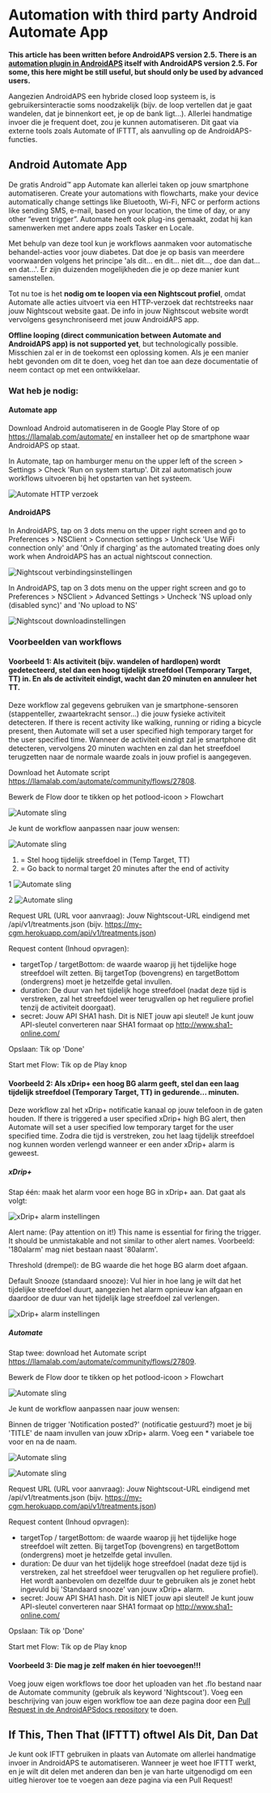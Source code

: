 # Automation with third party Android Automate App

**This article has been written before AndroidAPS version 2.5. There is an [automation plugin in AndroidAPS](./Automation.rst) itself with AndroidAPS version 2.5. For some, this here might be still useful, but should only be used by advanced users.**

Aangezien AndroidAPS een hybride closed loop systeem is, is gebruikersinteractie soms noodzakelijk (bijv. de loop vertellen dat je gaat wandelen, dat je binnenkort eet, je op de bank ligt...). Allerlei handmatige invoer die je frequent doet, zou je kunnen automatiseren. Dit gaat via externe tools zoals Automate of IFTTT, als aanvulling op de AndroidAPS-functies.

## Android Automate App

De gratis Android™ app Automate kan allerlei taken op jouw smartphone automatiseren. Create your automations with flowcharts, make your device automatically change settings like Bluetooth, Wi-Fi, NFC or perform actions like sending SMS, e-mail, based on your location, the time of day, or any other “event trigger”. Automate heeft ook plug-ins gemaakt, zodat hij kan samenwerken met andere apps zoals Tasker en Locale.

Met behulp van deze tool kun je workflows aanmaken voor automatische behandel-acties voor jouw diabetes. Dat doe je op basis van meerdere voorwaarden volgens het principe 'als dit... en dit... niet dit..., doe dan dat... en dat...'. Er zijn duizenden mogelijkheden die je op deze manier kunt samenstellen.

Tot nu toe is het **nodig om te loopen via een Nightscout profiel**, omdat Automate alle acties uitvoert via een HTTP-verzoek dat rechtstreeks naar jouw Nightscout website gaat. De info in jouw Nightscout website wordt vervolgens gesynchroniseerd met jouw AndroidAPS app.

**Offline looping (direct communication between Automate and AndroidAPS app) is not supported yet**, but technologically possible. Misschien zal er in de toekomst een oplossing komen. Als je een manier hebt gevonden om dit te doen, voeg het dan toe aan deze documentatie of neem contact op met een ontwikkelaar.

### Wat heb je nodig:

#### Automate app

Download Android automatiseren in de Google Play Store of op <https://llamalab.com/automate/> en installeer het op de smartphone waar AndroidAPS op staat.

In Automate, tap on hamburger menu on the upper left of the screen > Settings > Check 'Run on system startup'. Dit zal automatisch jouw workflows uitvoeren bij het opstarten van het systeem.

![Automate HTTP verzoek](../images/automate-app2.png)

#### AndroidAPS

In AndroidAPS, tap on 3 dots menu on the upper right screen and go to Preferences > NSClient > Connection settings > Uncheck 'Use WiFi connection only' and 'Only if charging' as the automated treating does only work when AndroidAPS has an actual nightscout connection.

![Nightscout verbindingsinstellingen](../images/automate-aaps1.jpg)

In AndroidAPS, tap on 3 dots menu on the upper right screen and go to Preferences > NSClient > Advanced Settings > Uncheck 'NS upload only (disabled sync)' and 'No upload to NS'

![Nightscout downloadinstellingen](../images/automate-aaps2.jpg)

### Voorbeelden van workflows

#### Voorbeeld 1: Als activiteit (bijv. wandelen of hardlopen) wordt gedetecteerd, stel dan een hoog tijdelijk streefdoel (Temporary Target, TT) in. En als de activiteit eindigt, wacht dan 20 minuten en annuleer het TT.

Deze workflow zal gegevens gebruiken van je smartphone-sensoren (stappenteller, zwaartekracht sensor...) die jouw fysieke activiteit detecteren. If there is recent activity like walking, running or riding a bicycle present, then Automate will set a user specified high temporary target for the user specified time. Wanneer de activiteit eindigt zal je smartphone dit detecteren, vervolgens 20 minuten wachten en zal dan het streefdoel terugzetten naar de normale waarde zoals in jouw profiel is aangegeven.

Download het Automate script <https://llamalab.com/automate/community/flows/27808>.

Bewerk de Flow door te tikken op het potlood-icoon > Flowchart

![Automate sling](../images/automate-app3.png)

Je kunt de workflow aanpassen naar jouw wensen:

![Automate sling](../images/automate-app6.png)

1. = Stel hoog tijdelijk streefdoel in (Temp Target, TT)
2. = Go back to normal target 20 minutes after the end of activity

1 ![Automate sling](../images/automate-app1.png)

2 ![Automate sling](../images/automate-app5.png)

Request URL (URL voor aanvraag): Jouw Nightscout-URL eindigend met /api/v1/treatments.json (bijv. https://my-cgm.herokuapp.com/api/v1/treatments.json)

Request content (Inhoud opvragen):

* targetTop / targetBottom: de waarde waarop jij het tijdelijke hoge streefdoel wilt zetten. Bij targetTop (bovengrens) en targetBottom (ondergrens) moet je hetzelfde getal invullen.
* duration: De duur van het tijdelijk hoge streefdoel (nadat deze tijd is verstreken, zal het streefdoel weer terugvallen op het reguliere profiel tenzij de activiteit doorgaat). 
* secret: Jouw API SHA1 hash. Dit is NIET jouw api sleutel! Je kunt jouw API-sleutel converteren naar SHA1 formaat op <http://www.sha1-online.com/>

Opslaan: Tik op 'Done'

Start met Flow: Tik op de Play knop

#### Voorbeeld 2: Als xDrip+ een hoog BG alarm geeft, stel dan een laag tijdelijk streefdoel (Temporary Target, TT) in gedurende... minuten.

Deze workflow zal het xDrip+ notificatie kanaal op jouw telefoon in de gaten houden. If there is triggered a user specified xDrip+ high BG alert, then Automate will set a user specified low temporary target for the user specified time. Zodra die tijd is verstreken, zou het laag tijdelijk streefdoel nog kunnen worden verlengd wanneer er een ander xDrip+ alarm is geweest.

##### xDrip+

Stap één: maak het alarm voor een hoge BG in xDrip+ aan. Dat gaat als volgt:

![xDrip+ alarm instellingen](../images/automate-xdrip1.png)

Alert name: (Pay attention on it!) This name is essential for firing the trigger. It should be unmistakable and not similar to other alert names. Voorbeeld: '180alarm' mag niet bestaan naast '80alarm'.

Threshold (drempel): de BG waarde die het hoge BG alarm doet afgaan.

Default Snooze (standaard snooze): Vul hier in hoe lang je wilt dat het tijdelijke streefdoel duurt, aangezien het alarm opnieuw kan afgaan en daardoor de duur van het tijdelijk lage streefdoel zal verlengen.

![xDrip+ alarm instellingen](../images/automate-xdrip2.png)

##### Automate

Stap twee: download het Automate script <https://llamalab.com/automate/community/flows/27809>.

Bewerk de Flow door te tikken op het potlood-icoon > Flowchart

![Automate sling](../images/automate-app3.png)

Je kunt de workflow aanpassen naar jouw wensen:

Binnen de trigger 'Notification posted?' (notificatie gestuurd?) moet je bij 'TITLE' de naam invullen van jouw xDrip+ alarm. Voeg een * variabele toe voor en na de naam.

![Automate sling](../images/automate-app7.png)

![Automate sling](../images/automate-app4.png)

Request URL (URL voor aanvraag): Jouw Nightscout-URL eindigend met /api/v1/treatments.json (bijv. https://my-cgm.herokuapp.com/api/v1/treatments.json)

Request content (Inhoud opvragen):

* targetTop / targetBottom: de waarde waarop jij het tijdelijke hoge streefdoel wilt zetten. Bij targetTop (bovengrens) en targetBottom (ondergrens) moet je hetzelfde getal invullen.
* duration: De duur van het tijdelijk hoge streefdoel (nadat deze tijd is verstreken, zal het streefdoel weer terugvallen op het reguliere profiel). Het wordt aanbevolen om dezelfde duur te gebruiken als je zonet hebt ingevuld bij 'Standaard snooze' van jouw xDrip+ alarm.
* secret: Jouw API SHA1 hash. Dit is NIET jouw api sleutel! Je kunt jouw API-sleutel converteren naar SHA1 formaat op <http://www.sha1-online.com/>

Opslaan: Tik op 'Done'

Start met Flow: Tik op de Play knop

#### Voorbeeld 3: Die mag je zelf maken én hier toevoegen!!!

Voeg jouw eigen workflows toe door het uploaden van het .flo bestand naar de Automate community (gebruik als keyword 'Nightscout'). Voeg een beschrijving van jouw eigen workflow toe aan deze pagina door een [Pull Request in de AndroidAPSdocs repository](../make-a-PR.md) te doen.

## If This, Then That (IFTTT) oftwel Als Dit, Dan Dat

Je kunt ook IFTT gebruiken in plaats van Automate om allerlei handmatige invoer in AndroidAPS te automatiseren. Wanneer je weet hoe IFTTT werkt, en je wilt dit delen met anderen dan ben je van harte uitgenodigd om een uitleg hierover toe te voegen aan deze pagina via een Pull Request!